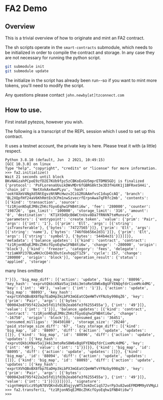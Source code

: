 # FA2 Demo

## Overview

This is a trivial overview of how to originate and mint an FA2 contract.

The sh scripts operate in the `smart-contracts` submodule, which needs to be initialized in order to compile the contract and storage.  In any case they are not necessary for running the python script.

```sh
git submodule init
git submodule update
```

The initialize in the script has already been run--so if you want to mint more tokens, you'll need to modify the script.

Any questions please contact `john.newby[at]tzconnect.com`

## How to use.

First install pytezos, however you wish.

The following is a transcript of the REPL session which I used to set up this contract.

It uses a testnet account, the private key is here. Please treat it with (a little) respect.

```
Python 3.8.10 (default, Jun  2 2021, 10:49:15)
[GCC 10.3.0] on linux
Type "help", "copyright", "credits" or "license" for more information.
>>> fa2.initialize()
Wait 21 seconds until block BKvNAGzahPCpoE9zfD2E7KUb9fpz5zCBKoEoGU5mprETDM85GDj is finalized
{'protocol': 'PsFLorenaUUuikDWvMDr6fGBRG8kt3e3D3fHoXK1j1BFRxeSH4i', 'chain_id': 'NetXxkAx4woPLyu', 'hash': 'ookYAXmV4NgXd5NtEgvzNtNMcHwzv2CiG2RUAAmfvsC1dupCcAQ', 'branch': 'BL2XQpfHf24aV6KhRmtEn3CPm1nwSzvecrfErpnAwa7qFRfc2mb', 'contents': [{'kind': 'transaction', 'source': 'tz1RjonN5qEJM8cZhKcfGyoEqhw1FNB4ti6w', 'fee': '280000', 'counter': '198726', 'gas_limit': '100000', 'storage_limit': '316', 'amount': '0', 'destination': 'KT1XtDdQcB6WCtnUsv8Da7fRNVN7teMunsvS', 'parameters': {'entrypoint': 'create_token', 'value': {'prim': 'Pair', 'args': [{'int': '1'}, [{'prim': 'Elt', 'args': [{'string': 'isTransferable'}, {'bytes': '74727565'}]}, {'prim': 'Elt', 'args': [{'string': 'name'}, {'bytes': '746f6b656e2d31'}]}, {'prim': 'Elt', 'args': [{'string': 'symbol'}, {'bytes': '544b4e31'}]}]]}}, 'metadata': {'balance_updates': [{'kind': 'contract', 'contract': 'tz1RjonN5qEJM8cZhKcfGyoEqhw1FNB4ti6w', 'change': '-280000', 'origin': 'block'}, {'kind': 'freezer', 'category': 'fees', 'delegate': 'tz1aWXP237BLwNHJcCD4b3DutCevhqq2T1Z9', 'cycle': 157, 'change': '280000', 'origin': 'block'}], 'operation_result': {'status': 'applied', 'storage':
```
many lines omitted
```
7'}]}, 'big_map_diff': [{'action': 'update', 'big_map': '88096', 'key_hash': 'exprutQkbiKNaV5aj1k6i3mtoReS8W6xBgUFYENQqfdrCixmMc4dMG', 'key': {'int': '49'}, 'value': {'int': '1'}}, {'action': 'update', 'big_map': '88093', 'key_hash': 'exprtXVhQBoBX8fbp7EaDHp3kLbPX3mGEatCQeHWTvYFNzby998qZ6', 'key': {'prim': 'Pair', 'args': [{'bytes': '000042e8795f422a2e5fd11fd3b2eab6fe3f6255455a'}, {'int': '49'}]}, 'value': {'int': '1'}}], 'balance_updates': [{'kind': 'contract', 'contract': 'tz1RjonN5qEJM8cZhKcfGyoEqhw1FNB4ti6w', 'change': '-16750', 'origin': 'block'}], 'consumed_gas': '36451', 'consumed_milligas': '36450188', 'storage_size': '20240', 'paid_storage_size_diff': '67', 'lazy_storage_diff': [{'kind': 'big_map', 'id': '88097', 'diff': {'action': 'update', 'updates': []}}, {'kind': 'big_map', 'id': '88096', 'diff': {'action': 'update', 'updates': [{'key_hash': 'exprutQkbiKNaV5aj1k6i3mtoReS8W6xBgUFYENQqfdrCixmMc4dMG', 'key': {'int': '49'}, 'value': {'int': '1'}}]}}, {'kind': 'big_map', 'id': '88095', 'diff': {'action': 'update', 'updates': []}}, {'kind': 'big_map', 'id': '88094', 'diff': {'action': 'update', 'updates': []}}, {'kind': 'big_map', 'id': '88093', 'diff': {'action': 'update', 'updates': [{'key_hash': 'exprtXVhQBoBX8fbp7EaDHp3kLbPX3mGEatCQeHWTvYFNzby998qZ6', 'key': {'prim': 'Pair', 'args': [{'bytes': '000042e8795f422a2e5fd11fd3b2eab6fe3f6255455a'}, {'int': '49'}]}, 'value': {'int': '1'}}]}}]}}}], 'signature': 'signYmHpVicz95pN78VQKndvDLB5qjyyWTS3okDxCiqS72vrPp3u82woEFMDMM9yVVMgLLzjsLzeK3pNX78Muy3CkKzY1ZjM'}
>>> fa2.transfer(1, "tz1RjonN5qEJM8cZhKcfGyoEqhw1FNB4ti6w")
>>>
```
